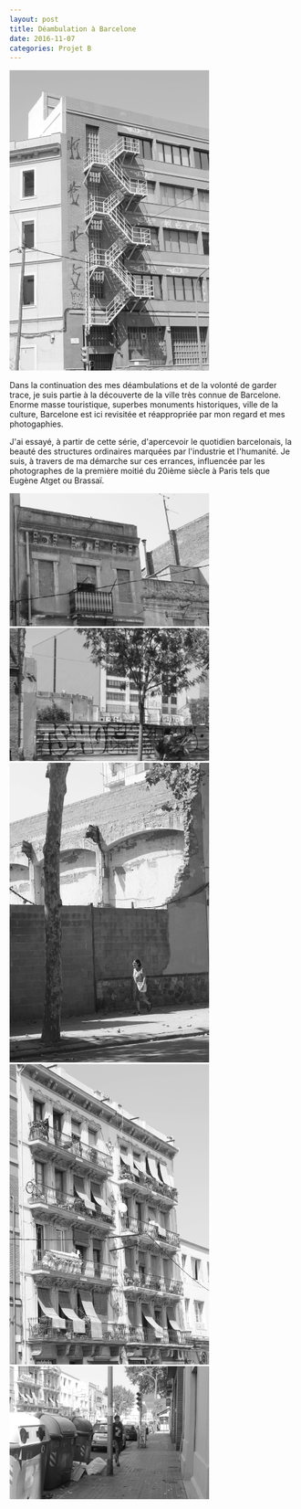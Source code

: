 ```yaml
---
layout: post
title: Déambulation à Barcelone
date: 2016-11-07
categories: Projet B
---
```


<img src="/images/fulls/b5.jpg" width="350"> 

Dans la continuation des mes déambulations et de la volonté de garder trace, je suis partie à la découverte de la ville très connue de Barcelone. Enorme masse touristique, superbes monuments historiques, ville de la culture, Barcelone est ici revisitée et réappropriée par mon regard et mes photogaphies.

J'ai essayé, à partir de cette série, d'apercevoir le quotidien barcelonais, la beauté des structures ordinaires marquées par
l'industrie et l'humanité. Je suis, à travers de ma démarche sur ces errances, influencée par les photographes de la première moitié du 20ième siècle à Paris tels
que Eugène Atget ou Brassaï. 

<img src="/images/fulls/b7.jpg" width="350">  <img src="/images/fulls/b2.jpg" width="350"> 
<img src="/images/fulls/b3.jpg" width="350">  <img src="/images/fulls/b4.jpg" width="350"> 
<img src="/images/fulls/b6.jpg" width="350"> 

